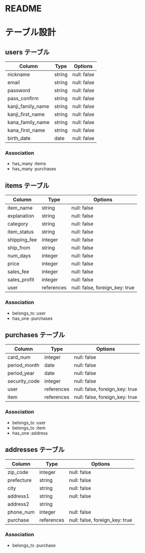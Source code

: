 # README

# テーブル設計

## users テーブル

| Column            | Type   | Options     |
| ----------------- | ------ | ----------- |
| nickname          | string | null: false |
| email             | string | null: false |
| password          | string | null: false |
| pass_confirm      | string | null: false |
| kanji_family_name | string | null: false |
| kanji_first_name  | string | null: false |
| kana_family_name  | string | null: false |
| kana_first_name   | string | null: false |
| birth_date        | date   | null: false |

### Association
- has_many :items
- has_many :purchases

## items テーブル

| Column       | Type       | Options                        |
| ------------ | ---------- | ------------------------------ |
| item_name    | string     | null: false                    |
| explanation  | string     | null: false                    |
| category     | string     | null: false                    |
| item_status  | string     | null: false                    |
| shipping_fee | integer    | null: false                    |
| ship_from    | string     | null: false                    |
| num_days     | integer    | null: false                    |
| price        | integer    | null: false                    |
| sales_fee    | integer    | null: false                    |
| sales_profit | integer    | null: false                    |
| user         | references | null: false, foreign_key: true |

### Association
- belongs_to :user
- has_one :purchases


## purchases テーブル

| Column        | Type       | Options                        |
| ------------- | ---------- | ------------------------------ |
| card_num      | integer    | null: false                    |
| period_month  | date       | null: false                    |
| period_year   | date       | null: false                    |
| security_code | integer    | null: false                    |
| user          | references | null: false, foreign_key: true |
| item          | references | null: false, foreign_key: true |

### Association
- belongs_to :user
- belongs_to :item
- has_one :address

## addresses テーブル

| Column     | Type       | Options                        |
| ---------- | ---------- | ------------------------------ |
| zip_code   | integer    | null: false                    |
| prefecture | string     | null: false                    |
| city       | string     | null: false                    |
| address1   | string     | null: false                    |
| address2   | string     |                                |
| phone_num  | integer    | null: false                    |
| purchase   | references | null: false, foreign_key: true |

### Association
- belongs_to :purchase